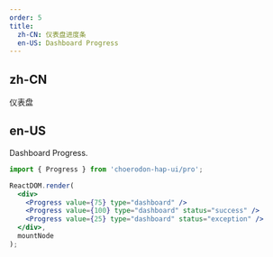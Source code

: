 ```yaml
---
order: 5
title:
  zh-CN: 仪表盘进度条
  en-US: Dashboard Progress
---
```


## zh-CN

仪表盘


## en-US

Dashboard Progress.


````jsx
import { Progress } from 'choerodon-hap-ui/pro';

ReactDOM.render(
  <div>
    <Progress value={75} type="dashboard" />
    <Progress value={100} type="dashboard" status="success" />
    <Progress value={25} type="dashboard" status="exception" />
  </div>,
  mountNode
);

````
